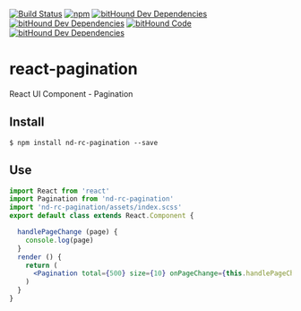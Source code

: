 [![Build Status](https://travis-ci.org/kagawagao/react-pagination.svg?branch=master)](https://travis-ci.org/kagawagao/react-pagination)
[![npm](https://img.shields.io/npm/v/nd-rc-pagination.svg)](https://npmjs.org/package/nd-rc-pagination)
[![bitHound Dev Dependencies](https://www.bithound.io/github/kagawagao/react-pagination/badges/devDependencies.svg)](https://www.bithound.io/github/kagawagao/react-pagination/master/dependencies/npm)
[![bitHound Dev Dependencies](https://www.bithound.io/github/kagawagao/react-pagination/badges/devDependencies.svg)](https://www.bithound.io/github/kagawagao/react-pagination/master/dependencies/npm)
[![bitHound Code](https://www.bithound.io/github/kagawagao/react-pagination/badges/code.svg)](https://www.bithound.io/github/kagawagao/react-pagination)
[![bitHound Dev Dependencies](https://www.bithound.io/github/kagawagao/react-pagination/badges/devDependencies.svg)](https://www.bithound.io/github/kagawagao/react-pagination/master/dependencies/npm)
# react-pagination
React UI Component - Pagination
## Install
```
$ npm install nd-rc-pagination --save
```
## Use
```jsx
import React from 'react'
import Pagination from 'nd-rc-pagination'
import 'nd-rc-pagination/assets/index.scss'
export default class extends React.Component {

  handlePageChange (page) {
    console.log(page)
  }
  render () {
    return (
      <Pagination total={500} size={10} onPageChange={this.handlePageChange}/>
    )
  }
}
```

